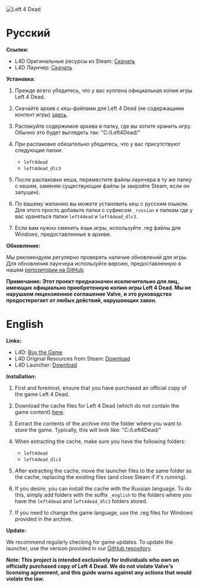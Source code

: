 ![Left 4 Dead](https://1.bp.blogspot.com/-yuBXiGAlWgk/YFWWjrKaH4I/AAAAAAAABHE/YirLMLDtGGoGepzYMgETKCkbKLHR3iGaACLcBGAsYHQ/w1200-h630-p-k-no-nu/Left4DeadBanner.jpg)
# Русский

**Ссылки:**
- L4D Оригинальные ресурсы из Steam: [Скачать](https://drive.google.com/file/d/1SNZmZaNJhLaBk9bI8d6jyk6HmdUUkzs5/view?usp=sharing)
- L4D Лаунчер: [Скачать](https://github.com/7-fs/l4d-fs/releases/download/v4.0-beta/l4d_windows_v4_0.zip)

**Установка:**

1. Прежде всего убедитесь, что у вас куплена официальная копия игры Left 4 Dead.

2. Скачайте архив с кеш-файлами для Left 4 Dead (не содержащими контент игры) [здесь](https://drive.google.com/file/d/1SNZmZaNJhLaBk9bI8d6jyk6HmdUUkzs5/view?usp=sharing).

3. Распакуйте содержимое архива в папку, где вы хотите хранить игру. Обычно это будет выглядеть так:
   "C:/Left4Dead/"

4. При распаковке обязательно убедитесь, что у вас присутствуют следующие папки:
   - `left4dead`
   - `left4dead_dlc3`

5. После распаковки кеша, переместите файлы лаунчера в ту же папку с кешем, заменяя существующие файлы (и закройте Steam, если он запущен).

6. По вашему желанию вы можете установить кеш с русским языком. Для этого просто добавьте папки с суфиксом `_russian` к папкам где у вас храняться папки `left4dead` и `left4dead_dlc3`.

7. Если вам нужно сменить язык игры, используйте .reg файлы для Windows, предоставленные в архиве.

**Обновление:**

Мы рекомендуем регулярно проверять наличие обновлений для игры. Для обновления лаунчера используйте версию, предоставленную в нашем [репозитории на GitHub](https://github.com/7-fs/l4d-fs).

**Примечание: Этот проект предназначен исключительно для лиц, имеющих официально приобретенную копию игры Left 4 Dead. Мы не нарушаем лицензионное соглашение Valve, и это руководство предостерегает от любых действий, нарушающих закон.**

# English

**Links:**
- L4D: [Buy the Game](https://store.steampowered.com/app/500/Left_4_Dead/)
- L4D Original Resources from Steam: [Download](https://drive.google.com/file/d/1SNZmZaNJhLaBk9bI8d6jyk6HmdUUkzs5/view?usp=sharing)
- L4D Launcher: [Download](https://github.com/7-fs/l4d-fs/releases/download/v4.0-beta/l4d_windows_v4_0.zip)

**Installation:**

1. First and foremost, ensure that you have purchased an official copy of the game Left 4 Dead.

2. Download the cache files for Left 4 Dead (which do not contain the game content) [here](https://drive.google.com/file/d/1SNZmZaNJhLaBk9bI8d6jyk6HmdUUkzs5/view?usp=sharing).

3. Extract the contents of the archive into the folder where you want to store the game. Typically, this will look like:
   "C:/Left4Dead/"

4. When extracting the cache, make sure you have the following folders:
   - `left4dead`
   - `left4dead_dlc3`

5. After extracting the cache, move the launcher files to the same folder as the cache, replacing the existing files (and close Steam if it's running).

6. If you desire, you can install the cache with the Russian language. To do this, simply add folders with the suffix `_english` to the folders where you have the `left4dead` and `left4dead_dlc3` folders stored.

7. If you need to change the game language, use the .reg files for Windows provided in the archive.

**Update:**

We recommend regularly checking for game updates. To update the launcher, use the version provided in our [GitHub repository](https://github.com/7-fs/l4d-fs).

**Note: This project is intended exclusively for individuals who own an officially purchased copy of Left 4 Dead. We do not violate Valve's licensing agreement, and this guide warns against any actions that would violate the law.**